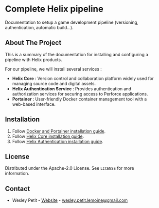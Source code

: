 # Complete Helix pipeline

Documentation to setup a game development pipeline (versioning, authentication, automatic build...).

## About The Project

This is a summary of the documentation for installing and configuring a pipeline with Helix products.

For our pipeline, we will install several services :

- **Helix Core** : Version control and collaboration platform widely used for managing source code and digital assets.
- **Helix Authentication Service** : Provides authentication and authorization services for securing access to Perforce applications.
- **Portainer** : User-friendly Docker container management tool with a web-based interface.

## Installation

1. Follow [Docker and Portainer installation guide](docs/install-docker.md).
2. Follow [Helix Core installation guide](docs/install-helix-core.md).
3. Follow [Helix Authentication installation guide](docs/install-helix-authentication-service.md).

## License

Distributed under the Apache-2.0 License. See `LICENSE` for more information.

## Contact

- Wesley Petit - [Website](https://wesleypetit.fr/) - wesley.petit.lemoine@gmail.com